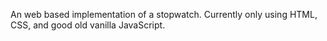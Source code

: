 An web based implementation of a stopwatch.
Currently only using HTML, CSS, and good old vanilla JavaScript.